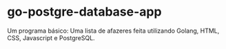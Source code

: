 # go-postgre-database-app

Um programa básico: Uma lista de afazeres feita utilizando Golang, HTML, CSS, Javascript e PostgreSQL.
